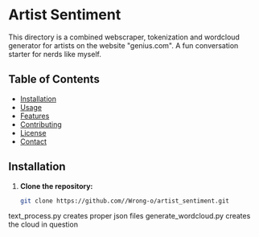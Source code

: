 # Artist Sentiment

This directory is a combined webscraper, tokenization and wordcloud generator for artists on the website "genius.com".
A fun conversation starter for nerds like myself.

## Table of Contents

- [Installation](#installation)
- [Usage](#usage)
- [Features](#features)
- [Contributing](#contributing)
- [License](#license)
- [Contact](#contact)

## Installation
1. **Clone the repository:**
      ```bash
   git clone https://github.com//Wrong-o/artist_sentiment.git

text_process.py creates proper json files
generate_wordcloud.py creates the cloud in question
